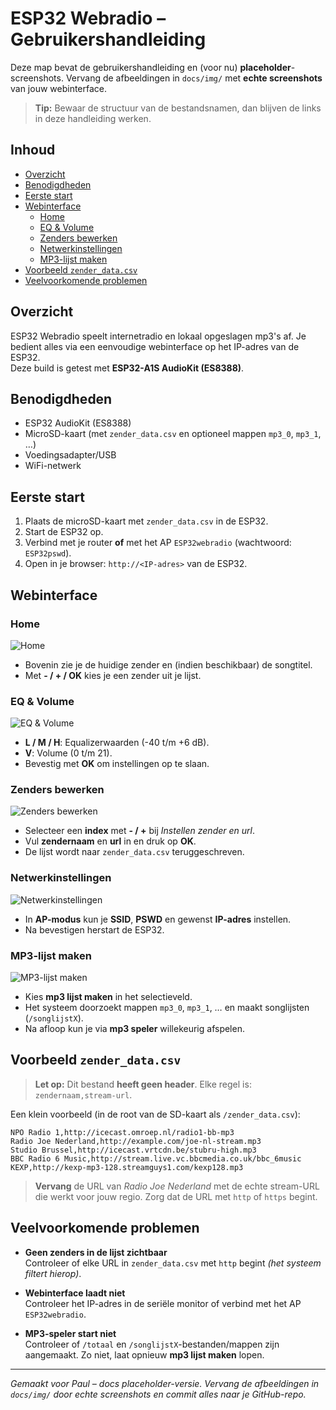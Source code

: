 # ESP32 Webradio – Gebruikershandleiding

Deze map bevat de gebruikershandleiding en (voor nu) **placeholder**-screenshots.
Vervang de afbeeldingen in `docs/img/` met **echte screenshots** van jouw webinterface.

> **Tip:** Bewaar de structuur van de bestandsnamen, dan blijven de links in deze handleiding werken.

## Inhoud
- [Overzicht](#overzicht)
- [Benodigdheden](#benodigdheden)
- [Eerste start](#eerste-start)
- [Webinterface](#webinterface)
  - [Home](#home)
  - [EQ & Volume](#eq--volume)
  - [Zenders bewerken](#zenders-bewerken)
  - [Netwerkinstellingen](#netwerkinstellingen)
  - [MP3-lijst maken](#mp3-lijst-maken)
- [Voorbeeld `zender_data.csv`](#voorbeeld-zender_datacsv)
- [Veelvoorkomende problemen](#veelvoorkomende-problemen)

## Overzicht
ESP32 Webradio speelt internetradio en lokaal opgeslagen mp3's af. Je bedient alles via een eenvoudige webinterface op het IP-adres van de ESP32.  
Deze build is getest met **ESP32-A1S AudioKit (ES8388)**.

## Benodigdheden
- ESP32 AudioKit (ES8388)
- MicroSD-kaart (met `zender_data.csv` en optioneel mappen `mp3_0`, `mp3_1`, …)
- Voedingsadapter/USB
- WiFi-netwerk

## Eerste start
1. Plaats de microSD-kaart met `zender_data.csv` in de ESP32.
2. Start de ESP32 op.
3. Verbind met je router **of** met het AP `ESP32webradio` (wachtwoord: `ESP32pswd`).  
4. Open in je browser: `http://<IP-adres>` van de ESP32.

## Webinterface

### Home
![Home](img/01-home.png)

- Bovenin zie je de huidige zender en (indien beschikbaar) de songtitel.
- Met **- / + / OK** kies je een zender uit je lijst.

### EQ & Volume
![EQ & Volume](img/02-eq-volume.png)

- **L / M / H**: Equalizerwaarden (-40 t/m +6 dB).
- **V**: Volume (0 t/m 21).
- Bevestig met **OK** om instellingen op te slaan.

### Zenders bewerken
![Zenders bewerken](img/03-edit-stations.png)

- Selecteer een **index** met **- / +** bij *Instellen zender en url*.
- Vul **zendernaam** en **url** in en druk op **OK**.
- De lijst wordt naar `zender_data.csv` teruggeschreven.

### Netwerkinstellingen
![Netwerkinstellingen](img/04-network.png)

- In **AP-modus** kun je **SSID**, **PSWD** en gewenst **IP-adres** instellen.
- Na bevestigen herstart de ESP32.

### MP3-lijst maken
![MP3-lijst maken](img/05-mp3-builder.png)

- Kies **mp3 lijst maken** in het selectieveld.
- Het systeem doorzoekt mappen `mp3_0`, `mp3_1`, … en maakt songlijsten (`/songlijstX`).
- Na afloop kun je via **mp3 speler** willekeurig afspelen.

## Voorbeeld `zender_data.csv`

> **Let op:** Dit bestand **heeft geen header**. Elke regel is:  
> `zendernaam,stream-url`.

Een klein voorbeeld (in de root van de SD-kaart als `/zender_data.csv`):

```
NPO Radio 1,http://icecast.omroep.nl/radio1-bb-mp3
Radio Joe Nederland,http://example.com/joe-nl-stream.mp3
Studio Brussel,http://icecast.vrtcdn.be/stubru-high.mp3
BBC Radio 6 Music,http://stream.live.vc.bbcmedia.co.uk/bbc_6music
KEXP,http://kexp-mp3-128.streamguys1.com/kexp128.mp3
```

> **Vervang** de URL van *Radio Joe Nederland* met de echte stream-URL die werkt voor jouw regio. Zorg dat de URL met `http` of `https` begint.

## Veelvoorkomende problemen

- **Geen zenders in de lijst zichtbaar**  
  Controleer of elke URL in `zender_data.csv` met `http` begint _(het systeem filtert hierop)_.

- **Webinterface laadt niet**  
  Controleer het IP-adres in de seriële monitor of verbind met het AP `ESP32webradio`.

- **MP3-speler start niet**  
  Controleer of `/totaal` en `/songlijstX`-bestanden/mappen zijn aangemaakt. Zo niet, laat opnieuw **mp3 lijst maken** lopen.

---

_Gemaakt voor Paul – docs placeholder-versie. Vervang de afbeeldingen in `docs/img/` door echte screenshots en commit alles naar je GitHub-repo._
